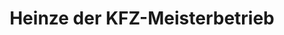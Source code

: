 ---
title: "Heinze der KFZ-Meisterbetrieb"
url: /kolbermoor/heinze-der-kfz-meisterbetrieb/
shop: Autowerkstatt
---